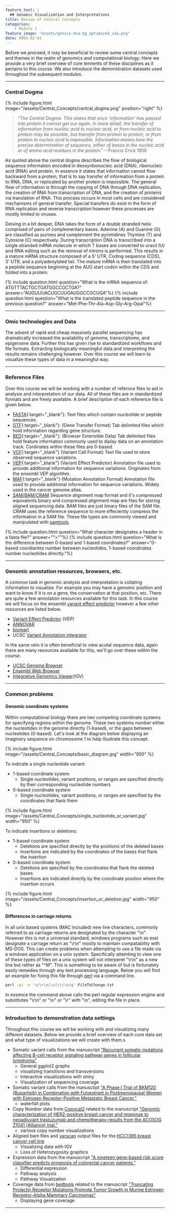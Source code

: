 ```yaml
---
feature_text: |
  ## Genomic Visualization and Interpretations
title: Review of Central Concepts
categories:
    - Module 1
feature_image: "assets/genvis-dna-bg_optimized_v1a.png"
date: 0001-02-01
---
```


Before we proceed, it may be beneficial to review some central concepts and themes in the realm of genomics and computational biology. Here we provide a very brief overview of core tennents of these disciplines as it pertains to this course. We also introduce the demonstration datasets used throughout the subsequent modules.

***
### Central Dogma

{% include figure.html image="/assets/Central_Concepts/central_dogma.png" position="right" %}

> *"The Central Dogma. This states that once 'information' has passed into protein it cannot get out again. In more detail, the transfer of information from nucleic acid to nucleic acid, or from nucleic acid to protein may be possible, but transfer from protein to protein, or from protein to nucleic acid is impossible. Information means here the precise determination of sequence, either of bases in the nucleic acid or of amino acid residues in the protein."*
> --Francis Crick 1956

As quoted above the central dogma describes the flow of biological sequence information encoded in deoxyribonucleic acid (DNA), ribonucleic acid (RNA) and protein. In essence it states that information cannot flow backward from a protein, that is to say transfer of information from a protein to RNA, DNA, or replicated by another protein is impossible. The general flow of information is through the copying of DNA through DNA replication, the creation of RNA from transcription of DNA,  and the creation of proteins via translation of RNA. This process occurs in most cells and are considered mechanisms of general transfer. Special transfers do exist in the form of RNA replication and reverse transcription however these processes are mostly limited to viruses.

Delving in a bit deeper, DNA takes the form of a double stranded helix comprised of pairs of complementary bases. Adenine (A) and Guanine (G) are classified as purines and complement the pyrimidines Thymine (T) and Cytosine (C) respectively. During transcription DNA is transcribed into a single stranded mRNA molecule in which T bases are converted to uracil (U) and RNA editing such as the removal of introns is performed. This results in a mature mRNA structure composed of a 5' UTR, Coding sequence (CDS), 3' UTR, and a polyadenylated tail. The mature mRNA is then translated into a peptide sequence beginning at the AUG start codon within the CDS and folded into a protein.

{% include question.html question="What is the mRNA sequence of: ATGTTTACTGCTGATGGCCGCTGA?" answer="AUGUUUACUGCUUGAUGGCCGCUGA"%}
{% include question.html question="What is the translated peptide sequence in the previous question?" answer="Met-Phe-Thr-Ala-Asp-Gly-Arg-Opal"%}

***

### Omic technologies and Data

The advent of rapid and cheap massively parallel sequencing has dramatically increased the availability of genome, transcriptome, and epigenome data. Further this has given rise to standardized workflows and file formats. Extracting biologically meaningful data and interpreting the results remains challenging however. Over this course we will learn to visualize these types of data in a meaningful way.

 ***

### Reference Files

Over this course we will be working with a number of refernce files to aid in analysis and interpretation of our data. All of these files are in standardized formats and are freely available. A brief description of each reference file is given below.

- [FASTA](http://genetics.bwh.harvard.edu/pph/FASTA.html){:target="_blank"}: Text files which contain nucleotide or peptide sequences.
- [GTF](http://www.ensembl.org/info/website/upload/gff.html){:target="_blank"}: (Gene Transfer Format) Tab delimited files which hold information regarding gene structure.
- [BED](http://www.ensembl.org/info/website/upload/bed.html){:target="_blank"}: (Browser Extensible Data) Tab delimited files hold feature information commonly used to diplay data on an annotation track. Cordinates within these files are 0-based.
- [VCF](https://samtools.github.io/hts-specs/VCFv4.3.pdf){:target="_blank"} (Variant Call Format) Text file used to store observed sequence variations.
- [VEP](http://www.ensembl.org/info/docs/tools/vep/vep_formats.html#output){:target="_blank"} (Variant Effect Predictor) Annotation file used to provide additional information for sequence variations. Originates from the ensembl VEP algortihm.
- [MAF](https://wiki.nci.nih.gov/display/TCGA/Mutation+Annotation+Format+(MAF)+Specification){:target="_blank"} (Mutation Annotation Format) Annotation file used to provide additional information for sequence variations. Widely used in the cancer genome atlas.
- [SAM/BAM/CRAM](https://samtools.github.io/hts-specs/SAMv1.pdf) Sequence alignment map format and it's compressed equivalents binary and compressed alignment map are files for storing aligned sequencing data. BAM files are just binary files of the SAM file. CRAM uses the reference sequence to more effeciently compress the information in a SAM file. These file types are commonly viewed and manipulated with [samtools](https://github.com/samtools/samtools).

{% include question.html question="What character designates a header in a fasta file?" answer="\">\""%}
{% include question.html question="What is the difference between 0-based and 1-based coordinates?" answer="0-based coordiantes number between nucleotides, 1-based coordinates number nucleotides directly."%}

***

### Genomic annotation resources, browsers, etc.

A common task in genomic analysis and interpretation is collating information to visualize. For example you may have a genomic position and want to know if it is on a gene, the conservation at that position, etc. There are quite a few annotation resources available for this task. In this course we will focus on the ensembl [variant effect predictor](http://www.ensembl.org/info/docs/tools/vep/index.html) however a few other resources are listed below.

* [Variant Effect Predictor](http://www.ensembl.org/info/docs/tools/vep/index.html) (VEP)
* [ANNOVAR](http://annovar.openbioinformatics.org/en/latest/)
* [biomart](http://www.biomart.org/)
* UCSC [Variant Annotation Integrator](https://genome.ucsc.edu/cgi-bin/hgVai)

In the same vein it is often beneficial to view acutal sequence data, again there are many resources available for this, we'll go over these within the course.

* [UCSC Genome Browser](https://genome.ucsc.edu/index.html)
* [Ensembl Web Browser](http://www.ensembl.org/index.html)
* [Integrative Genomics Viewer](http://software.broadinstitute.org/software/igv/)(IGV)

***

### Common problems

#### Genomic coordinate systems

Within computational biology there are two competing coordinate systems for specifying regions within the genome. These two systems number either the nucleotides in the genome directly (1-based), or the gaps between nucleotides (0-based). Let's look at the diagram below displaying an imaginary sequence on chromosome 1 to help illustrate this concept.

{% include figure.html image="/assets/Central_Concepts/basic_diagram.jpg" width="950" %}

To indicate a single nucleotide variant:

* 1-based coordinate system
    * Single nucleotides, variant positions, or ranges are specified directly by their corresponding nucleotide numbers
* 0-based coordinate system
    * Single nucleotides, variant positions, or ranges are specified by the coordinates that flank them

{% include figure.html image="/assets/Central_Concepts/single_nucleotide_or_variant.jpg" width="950" %}

To indicate insertions or deletions:

* 1-based coordinate system
    * Deletions are specified directly by the positions of the deleted bases
    * Insertions are indicated by the coordinates of the bases that flank the insertion
* 0-based coordinate system
    * Deletions are specified by the coordinates that flank the deleted bases
    * Insertions are indicated directly by the coordinate position where the insertion occurs

{% include figure.html image="/assets/Central_Concepts/insertion_or_deletion.jpg" width="950" %}

#### Differences in carriage returns
In all unix based systems (MAC included) new line characters, commonly referred to as carriage returns are designated by the character "\n". However this is not a universal standard, windows programs such as exel designate a carriage return as "\r\n" mostly to maintain compatability with MS-DOS. This can create problems when attempting to use a file made via a windows application on a unix system. Specifically attemting to view one of these types of files on a unix system will not interperet "\r\n" as a new line but rather as "^M". This is something to be aware of but is fortunately easily remedies through any text processing language. Below you will find an example for fixing this file through [perl](https://www.perl.org/) via a command line.

```bash
perl -pi -e 's/\r\n|\n|\r/\n/g' FileToChange.txt
```

In essence the command above calls the perl regular expression engine and substitutes "\r\n" or "\n" or "\r" with "\n", editing the file in place.

***

### Introduction to demonstration data settings

Throughout this course we will be working with and visualizing many different datasets. Below we provide a brief overview of each core data set and what type of visualizations we will create with them.s

* Somatic variant calls from the manuscript ["Recurrent somatic mutations affecting B-cell receptor signaling pathway genes in follicular lymphoma"](http://www.bloodjournal.org/content/129/4/473/tab-figures-only?sso-checked=true)
    * General ggplot2 graphs
    * visualizing transitions and transversions
    * Interactive visualizations with shiny
    * Visualization of sequencing coverage
* Somatic variant calls from the manusctipt ["A Phase I Trial of BKM120 (Buparlisib) in Combination with Fulvestrant in Postmenopausal Women with Estrogen Receptor-Positive Metastatic Breast Cancer."](https://www.ncbi.nlm.nih.gov/pubmed/26563128)
    * waterfall plots
* Copy Number data from [Copycat2](https://github.com/abelhj/cc2) related to the manuscript ["Genomic characterization of HER2-positive breast cancer and response to neoadjuvant trastuzumab and chemotherapy-results from the ACOSOG Z1041 (Alliance) trial."](https://www.ncbi.nlm.nih.gov/pubmed/28453704)
    * various copy number visualizations
* Aligned bam files and [varscan](http://varscan.sourceforge.net/) output files for the [HCC1395 breast cancer cell line](http://www.atcc.org/products/all/CRL-2321.aspx)
    * Visualizing data with IGV
    * Loss of Heterozygosity graphics
*  Expression data from the manuscript ["A nineteen gene-based risk score classifier predicts prognosis of colorectal cancer patients."](https://www.ncbi.nlm.nih.gov/pubmed/25049118)
    * Differential expression
    * Pathway analysis
    * Pathway Visualization
* Coverage data from [bedtools](http://bedtools.readthedocs.io/en/latest/) related to the manuscript ["Truncating Prolactin Receptor Mutations Promote Tumor Growth in Murine Estrogen Receptor-Alpha Mammary Carcinomas"](https://www.ncbi.nlm.nih.gov/pubmed/27681435)
    * Displaying gene coverage

***
